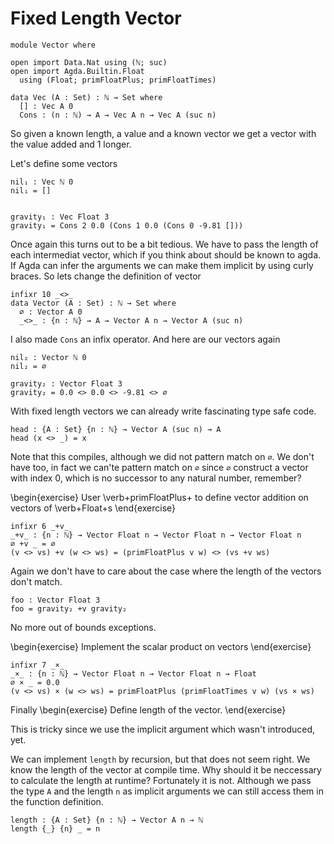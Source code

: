 # Fixed Length Vector

```
module Vector where

open import Data.Nat using (ℕ; suc)
open import Agda.Builtin.Float
  using (Float; primFloatPlus; primFloatTimes)

data Vec (A : Set) : ℕ → Set where
  [] : Vec A 0
  Cons : (n : ℕ) → A → Vec A n → Vec A (suc n)
```
So given a known length, a value and a known vector we get a vector
with the value added and 1 longer.

Let's define some vectors
```
nil₁ : Vec ℕ 0
nil₁ = []


gravity₁ : Vec Float 3
gravity₁ = Cons 2 0.0 (Cons 1 0.0 (Cons 0 -9.81 []))
```

Once again this turns out to be a bit tedious. We have to pass the length
of each intermediat vector, which if you think about should be known to agda.
If Agda can infer the arguments we can make them implicit by using curly braces.
So lets change the definition of vector
```
infixr 10 _<>_
data Vector (A : Set) : ℕ → Set where
  ∅ : Vector A 0
  _<>_ : {n : ℕ} → A → Vector A n → Vector A (suc n)
```
I also made `Cons` an infix operator. And here are our vectors again
```
nil₂ : Vector ℕ 0
nil₂ = ∅

gravity₂ : Vector Float 3
gravity₂ = 0.0 <> 0.0 <> -9.81 <> ∅
```

With fixed length vectors we can already write fascinating type safe code.

```
head : {A : Set} {n : ℕ} → Vector A (suc n) → A
head (x <> _) = x
```

Note that this compiles, although we did not pattern match on `∅`.
We don't have too, in fact we can'te pattern match on `∅`
since `∅` construct a vector with index 0, which is no successor
to any natural number, remember?

\begin{exercise}
User \verb+primFloatPlus+ to define vector addition on vectors of \verb+Float+s
\end{exercise}

```
infixr 6 _+v_
_+v_ : {n : ℕ} → Vector Float n → Vector Float n → Vector Float n
∅ +v _ = ∅
(v <> vs) +v (w <> ws) = (primFloatPlus v w) <> (vs +v ws)
```
Again we don't have to care about the case where the length of the vectors
don't match.

```
foo : Vector Float 3
foo = gravity₂ +v gravity₂
```
No more out of bounds exceptions.

\begin{exercise}
Implement the scalar product on vectors
\end{exercise}

```
infixr 7 _×_
_×_ : {n : ℕ} → Vector Float n → Vector Float n → Float
∅ × _ = 0.0
(v <> vs) × (w <> ws) = primFloatPlus (primFloatTimes v w) (vs × ws)
```

Finally
\begin{exercise}
Define length of the vector.
\end{exercise}

This is tricky since we use the implicit argument which wasn't introduced, yet.


We can implement `length` by recursion, but that does not seem right. We know the
length of the vector at compile time. Why should it be neccessary to calculate the
length at runtime? Fortunately it is not. Although we pass the type `A` and the
length `n` as implicit arguments we can still access them in the function definition.
```
length : {A : Set} {n : ℕ} → Vector A n → ℕ
length {_} {n} _ = n
```
